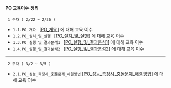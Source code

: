 #### PO 교육이수 정리 

     1 주차 ( 2/22 ~ 2/26 )
- ```1.1.PO_개요 ``` [[PO_개요]] 에 대해 교육 이수
- ```1.2.PO_설치_및_실행 ``` [[PO_설치_및_실행]]  에 대해 교육 이수
- ```1.3.PO_실행_및_결과분석1 ``` [[PO_실행_및_결과분석1]]  에 대해 교육 이수
- ```1.4.PO_실행_및_결과분석2 ``` [[PO_실행_및_결과분석2]]  에 대해 교육 이수  

[PO_개요]: /1week/1.1.PO_개요.md
[PO_설치_및_실행]: /1week/1.2.PO_설치_및_실행.md
[PO_실행_및_결과분석1]: /1week/1.3.PO_실행_및_결과분석1.md
[PO_실행_및_결과분석2]: /1week/1.4.PO_실행_및_결과분석2.md

---

     2 주차 ( 3/2 ~ 3/5 )
+ ```2.1.PO_성능_측정시_충돌문제_해결방법``` [[PO_성능_측정시_충돌문제_해결방법]]  에 대해 교육 이수

[PO_성능_측정시_충돌문제_해결방법]: /2week/2.1.PO_성능_측정시_충돌문제_해결방법.md
